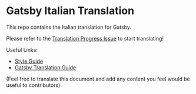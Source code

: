 
# Gatsby Italian Translation

This repo contains the Italian translation for Gatsby.

Please refer to the [Translation Progress Issue](https://github.com/gatsbyjs/gatsby-it/issues/1) to start translating!

Useful Links:

* [Style Guide](/style-guide.md)
* [Gatsby Translation Guide](https://www.gatsbyjs.org/contributing/gatsby-docs-translation-guide/)

(Feel free to translate this document and add any content you feel would be useful to contributors).
  